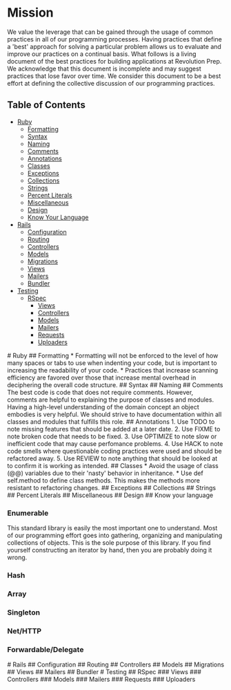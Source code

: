# Mission

  We value the leverage that can be gained through the usage of common practices in all of our programming processes.
  Having practices that define a 'best' approach for solving a particular problem allows us to evaluate and improve our practices on a continual basis.
  What follows is a living document of the best practices for building applications at Revolution Prep.
  We acknowledge that this document is incomplete and may suggest practices that lose favor over time.
  We consider this document to be a best effort at defining the collective discussion of our programming practices.

## Table of Contents

* [Ruby](#ruby)
    * [Formatting](#formatting)
    * [Syntax](#syntax)
    * [Naming](#naming)
    * [Comments](#comments)
    * [Annotations](#annotations)
    * [Classes](#classes)
    * [Exceptions](#exceptions)
    * [Collections](#collections)
    * [Strings](#strings)
    * [Percent Literals](#literals)
    * [Miscellaneous](#misc)
    * [Design](#design)
    * [Know Your Language](#language)
* [Rails](#rails)
    * [Configuration](#configuration)
    * [Routing](#routing)
    * [Controllers](#controllers)
    * [Models](#models)
    * [Migrations](#migrations)
    * [Views](#views)
    * [Mailers](#mailers)
    * [Bundler](#bundler)
* [Testing](#testing)
    * [RSpec](#rspec)
        * [Views](#rspec-views)
        * [Controllers](#rspec-controllers)
        * [Models](#rspec-models)
        * [Mailers](#rspec-mailers)
        * [Requests](#rspec-requests)
        * [Uploaders](#rspec-uploaders)

<a name='ruby'>
# Ruby

<a name='formatting'>
## Formatting
  * Formatting will not be enforced to the level of how many spaces or tabs to use when indenting your code, but is important to increasing the readability of your code.
  * Practices that increase scanning efficiency are favored over those that increase mental overhead in deciphering the overall code structure.

<a name='syntax'>
## Syntax

<a name='naming'>
## Naming

<a name='comments'>
## Comments
  The best code is code that does not require comments. However, comments are helpful to explaining the purpose
  of classes and modules. Having a high-level understanding of the domain concept an object embodies is very
  helpful. We should strive to have documentation within all classes and modules that fulfills this role.

<a name='annotations'>
## Annotations
  1. Use TODO to note missing features that should be added at a later date.
  2. Use FIXME to note broken code that needs to be fixed.
  3. Use OPTIMIZE to note slow or inefficient code that may cause perfomance problems.
  4. Use HACK to note code smells where questionable coding practices were used and should be refactored away.
  5. Use REVIEW to note anything that should be looked at to confirm it is working as intended.

<a name='classes'>
## Classes
  * Avoid the usage of class (@@) variables due to their 'nasty' behavior in inheritance.
  * Use def self.method to define class methods. This makes the methods more resistant to refactoring changes.

<a name='exceptions'>
## Exceptions

<a name='collections'>
## Collections

<a name='strings'>
## Strings

<a name='literals'>
## Percent Literals

<a name='miscellaneous'>
## Miscellaneous

<a name='design'>
## Design

<a name='language'>
## Know your language

### Enumerable
  This standard library is easily the most important one to understand. Most of our programming effort goes into gathering, organizing and manipulating collections of objects.
  This is the sole purpose of this library. If you find yourself constructing an iterator by hand, then you are probably doing it wrong.

### Hash

### Array

### Singleton

### Net/HTTP

### Forwardable/Delegate

<a name='rails'>
# Rails

<a name='configuration'>
## Configuration

<a name='routing'>
## Routing

<a name='controllers'>
## Controllers

<a name='models'>
## Models

<a name='migrations'>
## Migrations

<a name='views'>
## Views

<a name='mailers'>
## Mailers

<a name='bundler'>
## Bundler

<a name='testing'>
# Testing

<a name='rspec'>
## RSpec

<a name='rspec-views'>
### Views

<a name='rspec-controllers'>
### Controllers

<a name='respec-models'>
### Models

<a name='rspec-mailers'>
### Mailers

<a name='rspec-requests'>
### Requests

<a name='rspec-uploaders'>
### Uploaders


